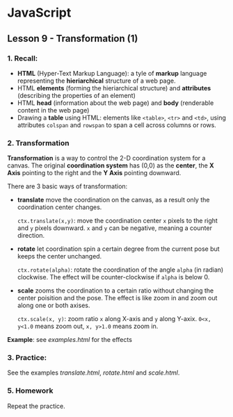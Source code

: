 # JavaScript

## Lesson 9 - Transformation (1) 

### 1. Recall: 

- __HTML__ (Hyper-Text Markup Language): a tyle of __markup__ language representing the __hieriarchical__ structure of a web page.
- HTML __elements__ (forming the hieriarchical structure) and __attributes__ (describing the properties of an element)
- HTML __head__ (information about the web page) and __body__ (renderable content in the web page)
- Drawing a __table__ using HTML: elements like `<table>`, `<tr>` and `<td>`, using attributes `colspan` and `rowspan` to span a cell across columns or rows.
  	

### 2. Transformation

__Transformation__ is a way to control the 2-D coordination system for a canvas. The original __coordination system__ has (0,0) as the __center__, the __X Axis__ pointing to the right and the __Y Axis__ pointing downward.

There are 3 basic ways of transformation:
- __translate__ move the coordination on the canvas, as a result only the coordination center changes.

  `ctx.translate(x,y)`: move the coordination center `x` pixels to the right and `y` pixels downward. `x` and `y` can be negative, meaning a counter direction.

- __rotate__ let coordination spin a certain degree from the current pose but keeps the center unchanged. 

  `ctx.rotate(alpha)`: rotate the coordination of the angle `alpha` (in radian) clockwise. The effect will be counter-clockwise if `alpha` is below 0.

- __scale__ zooms the coordination to a certain ratio without changing the center poisition and the pose. The effect is like zoom in and zoom out along one or both axises.

  `ctx.scale(x, y)`: zoom ratio `x` along X-axis and `y` along Y-axix. `0<x, y<1.0` means zoom out, `x, y>1.0` means zoom in.    
  
__Example__: see _examples.html_ for the effects 


### 3. Practice:

See the examples _translate.html_,  _rotate.html_ and  _scale.html_. 
	
### 5. Homework

Repeat the practice.
	
	


